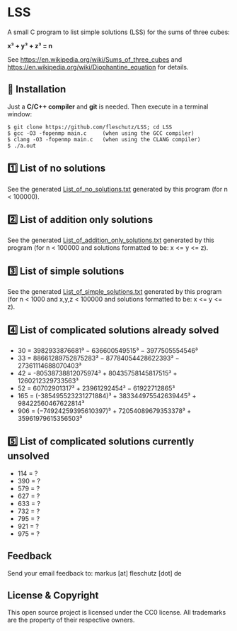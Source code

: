 LSS
===
A small C program to list simple solutions (LSS) for the sums of three cubes:

**x³ + y³ + z³ = n**

See https://en.wikipedia.org/wiki/Sums_of_three_cubes and https://en.wikipedia.org/wiki/Diophantine_equation for details.


🔧 Installation
----------------
Just a **C/C++ compiler** and **git** is needed. Then execute in a terminal window:
```
$ git clone https://github.com/fleschutz/LSS; cd LSS
$ gcc -O3 -fopenmp main.c     (when using the GCC compiler)
$ clang -O3 -fopenmp main.c   (when using the CLANG compiler)
$ ./a.out 
```

1️⃣ List of no solutions
----------------------------
See the generated [List_of_no_solutions.txt](Results/List_of_no_solutions.txt) generated by this program (for n < 100000).


2️⃣ List of addition only solutions
----------------------------------
See the generated [List_of_addition_only_solutions.txt](Results/List_of_addition_only_solutions.txt) generated by this program (for n < 100000 and solutions formatted to be: x <= y <= z).


3️⃣ List of simple solutions
----------------------------
See the generated [List_of_simple_solutions.txt](Results/List_of_simple_solutions.txt) generated by this program (for n < 1000 and x,y,z < 100000 and solutions formatted to be: x <= y <= z).


4️⃣ List of complicated solutions already solved
------------------------------------------------
* 30 = 3982933876681³ − 636600549515³ − 3977505554546³
* 33 = 88661289752875283³ − 87784054428622393³ − 27361114688070403³
* 42 = -80538738812075974³ + 80435758145817515³ + 1260212329733563³ 
* 52 = 60702901317³ + 23961292454³ − 61922712865³
* 165 = (-385495523231271884)³ + 383344975542639445³ + 98422560467622814³
* 906 = (−74924259395610397)³ + 72054089679353378³ + 35961979615356503³


5️⃣ List of complicated solutions currently unsolved
----------------------------------------------------
* 114 = ?
* 390 = ?
* 579 = ?
* 627 = ?
* 633 = ?
* 732 = ?
* 795 = ?
* 921 = ?
* 975 = ?


Feedback
--------
Send your email feedback to: markus [at] fleschutz [dot] de


License & Copyright
-------------------
This open source project is licensed under the CC0 license. All trademarks are the property of their respective owners.
